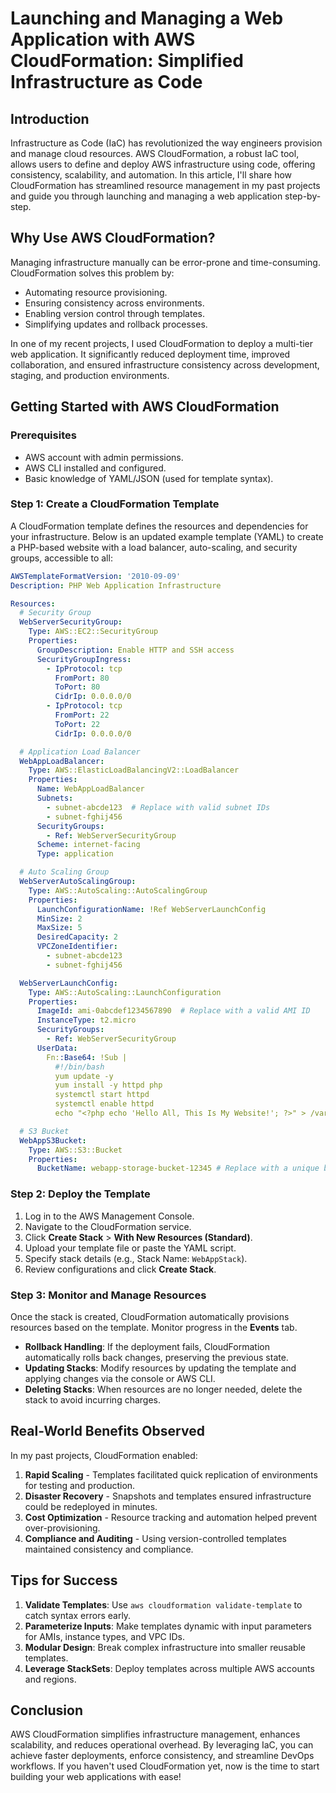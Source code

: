 # Launching and Managing a Web Application with AWS CloudFormation: Simplified Infrastructure as Code

## Introduction
Infrastructure as Code (IaC) has revolutionized the way engineers provision and manage cloud resources. AWS CloudFormation, a robust IaC tool, allows users to define and deploy AWS infrastructure using code, offering consistency, scalability, and automation. In this article, I'll share how CloudFormation has streamlined resource management in my past projects and guide you through launching and managing a web application step-by-step.

## Why Use AWS CloudFormation?
Managing infrastructure manually can be error-prone and time-consuming. CloudFormation solves this problem by:
- Automating resource provisioning.
- Ensuring consistency across environments.
- Enabling version control through templates.
- Simplifying updates and rollback processes.

In one of my recent projects, I used CloudFormation to deploy a multi-tier web application. It significantly reduced deployment time, improved collaboration, and ensured infrastructure consistency across development, staging, and production environments.

## Getting Started with AWS CloudFormation
### Prerequisites
- AWS account with admin permissions.
- AWS CLI installed and configured.
- Basic knowledge of YAML/JSON (used for template syntax).

### Step 1: Create a CloudFormation Template
A CloudFormation template defines the resources and dependencies for your infrastructure. Below is an updated example template (YAML) to create a PHP-based website with a load balancer, auto-scaling, and security groups, accessible to all:

```yaml
AWSTemplateFormatVersion: '2010-09-09'
Description: PHP Web Application Infrastructure

Resources:
  # Security Group
  WebServerSecurityGroup:
    Type: AWS::EC2::SecurityGroup
    Properties:
      GroupDescription: Enable HTTP and SSH access
      SecurityGroupIngress:
        - IpProtocol: tcp
          FromPort: 80
          ToPort: 80
          CidrIp: 0.0.0.0/0
        - IpProtocol: tcp
          FromPort: 22
          ToPort: 22
          CidrIp: 0.0.0.0/0

  # Application Load Balancer
  WebAppLoadBalancer:
    Type: AWS::ElasticLoadBalancingV2::LoadBalancer
    Properties:
      Name: WebAppLoadBalancer
      Subnets:
        - subnet-abcde123  # Replace with valid subnet IDs
        - subnet-fghij456
      SecurityGroups:
        - Ref: WebServerSecurityGroup
      Scheme: internet-facing
      Type: application

  # Auto Scaling Group
  WebServerAutoScalingGroup:
    Type: AWS::AutoScaling::AutoScalingGroup
    Properties:
      LaunchConfigurationName: !Ref WebServerLaunchConfig
      MinSize: 2
      MaxSize: 5
      DesiredCapacity: 2
      VPCZoneIdentifier:
        - subnet-abcde123
        - subnet-fghij456

  WebServerLaunchConfig:
    Type: AWS::AutoScaling::LaunchConfiguration
    Properties:
      ImageId: ami-0abcdef1234567890  # Replace with a valid AMI ID
      InstanceType: t2.micro
      SecurityGroups:
        - Ref: WebServerSecurityGroup
      UserData:
        Fn::Base64: !Sub |
          #!/bin/bash
          yum update -y
          yum install -y httpd php
          systemctl start httpd
          systemctl enable httpd
          echo "<?php echo 'Hello All, This Is My Website!'; ?>" > /var/www/html/index.php

  # S3 Bucket
  WebAppS3Bucket:
    Type: AWS::S3::Bucket
    Properties:
      BucketName: webapp-storage-bucket-12345 # Replace with a unique bucket name
```

### Step 2: Deploy the Template
1. Log in to the AWS Management Console.
2. Navigate to the CloudFormation service.
3. Click **Create Stack** > **With New Resources (Standard)**.
4. Upload your template file or paste the YAML script.
5. Specify stack details (e.g., Stack Name: `WebAppStack`).
6. Review configurations and click **Create Stack**.

### Step 3: Monitor and Manage Resources
Once the stack is created, CloudFormation automatically provisions resources based on the template. Monitor progress in the **Events** tab.
- **Rollback Handling**: If the deployment fails, CloudFormation automatically rolls back changes, preserving the previous state.
- **Updating Stacks**: Modify resources by updating the template and applying changes via the console or AWS CLI.
- **Deleting Stacks**: When resources are no longer needed, delete the stack to avoid incurring charges.

## Real-World Benefits Observed
In my past projects, CloudFormation enabled:
1. **Rapid Scaling** - Templates facilitated quick replication of environments for testing and production.
2. **Disaster Recovery** - Snapshots and templates ensured infrastructure could be redeployed in minutes.
3. **Cost Optimization** - Resource tracking and automation helped prevent over-provisioning.
4. **Compliance and Auditing** - Using version-controlled templates maintained consistency and compliance.

## Tips for Success
1. **Validate Templates**: Use `aws cloudformation validate-template` to catch syntax errors early.
2. **Parameterize Inputs**: Make templates dynamic with input parameters for AMIs, instance types, and VPC IDs.
3. **Modular Design**: Break complex infrastructure into smaller reusable templates.
4. **Leverage StackSets**: Deploy templates across multiple AWS accounts and regions.

## Conclusion
AWS CloudFormation simplifies infrastructure management, enhances scalability, and reduces operational overhead. By leveraging IaC, you can achieve faster deployments, enforce consistency, and streamline DevOps workflows. If you haven't used CloudFormation yet, now is the time to start building your web applications with ease!





